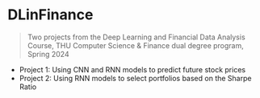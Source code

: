 # DLinFinance

> Two projects from the Deep Learning and Financial Data Analysis Course, THU Computer Science & Finance dual degree program, Spring 2024

- Project 1: Using CNN and RNN models to predict future stock prices
- Project 2: Using RNN models to select portfolios based on the Sharpe Ratio

